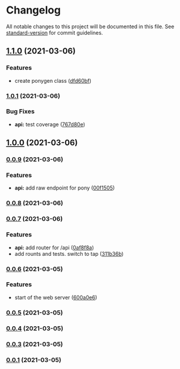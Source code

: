 # Changelog

All notable changes to this project will be documented in this file. See [standard-version](https://github.com/conventional-changelog/standard-version) for commit guidelines.

## [1.1.0](https://github.com/drazisil/ponygen/compare/v1.0.1...v1.1.0) (2021-03-06)


### Features

* create ponygen class ([dfd60bf](https://github.com/drazisil/ponygen/commit/dfd60bf602d61fd30fd044249e75cb0294e0425e))

### [1.0.1](https://github.com/drazisil/ponygen/compare/v1.0.0...v1.0.1) (2021-03-06)


### Bug Fixes

* **api:** test coverage ([767d80e](https://github.com/drazisil/ponygen/commit/767d80e7aab043d5b211f9407e4e876dffdab7c9))

## [1.0.0](https://github.com/drazisil/ponygen/compare/v0.0.9...v1.0.0) (2021-03-06)

### [0.0.9](https://github.com/drazisil/ponygen/compare/v0.0.8...v0.0.9) (2021-03-06)


### Features

* **api:** add raw endpoint for pony ([00f1505](https://github.com/drazisil/ponygen/commit/00f1505346f5fba5c3225c7d353f7f46f774a715))

### [0.0.8](https://github.com/drazisil/ponygen/compare/v0.0.7...v0.0.8) (2021-03-06)

### [0.0.7](https://github.com/drazisil/ponygen/compare/v0.0.6...v0.0.7) (2021-03-06)


### Features

* **api:** add router for /api ([0af8f8a](https://github.com/drazisil/ponygen/commit/0af8f8a7825feaf1cec4ae5d0e68e88bf1ce18b4))
* add rounts and tests. switch to tap ([311b36b](https://github.com/drazisil/ponygen/commit/311b36b6d19c3b2534a2c3ebc7485b759c044849))

### [0.0.6](https://github.com/drazisil/ponygen/compare/v0.0.5...v0.0.6) (2021-03-05)


### Features

* start of the web server ([600a0e6](https://github.com/drazisil/ponygen/commit/600a0e6ab2f88a4fe07312610019e5f6e0d222d9))

### [0.0.5](https://github.com/drazisil/ponygen/compare/v0.0.4...v0.0.5) (2021-03-05)

### [0.0.4](https://github.com/drazisil/ponygen/compare/v0.0.3...v0.0.4) (2021-03-05)

### [0.0.3](https://github.com/drazisil/ponygen/compare/v0.0.1...v0.0.3) (2021-03-05)

### [0.0.1](https://github.com/drazisil/ponygen/compare/v0.0.2...v0.0.1) (2021-03-05)
